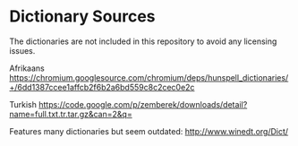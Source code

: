 Dictionary Sources
==================
The dictionaries are not included in this repository to avoid
any licensing issues.

Afrikaans
https://chromium.googlesource.com/chromium/deps/hunspell_dictionaries/+/6dd1387ccee1affcb2f6b2a6bd559c8c2cec0e2c

Turkish
https://code.google.com/p/zemberek/downloads/detail?name=full.txt.tr.tar.gz&can=2&q=



Features many dictionaries but seem outdated:
http://www.winedt.org/Dict/